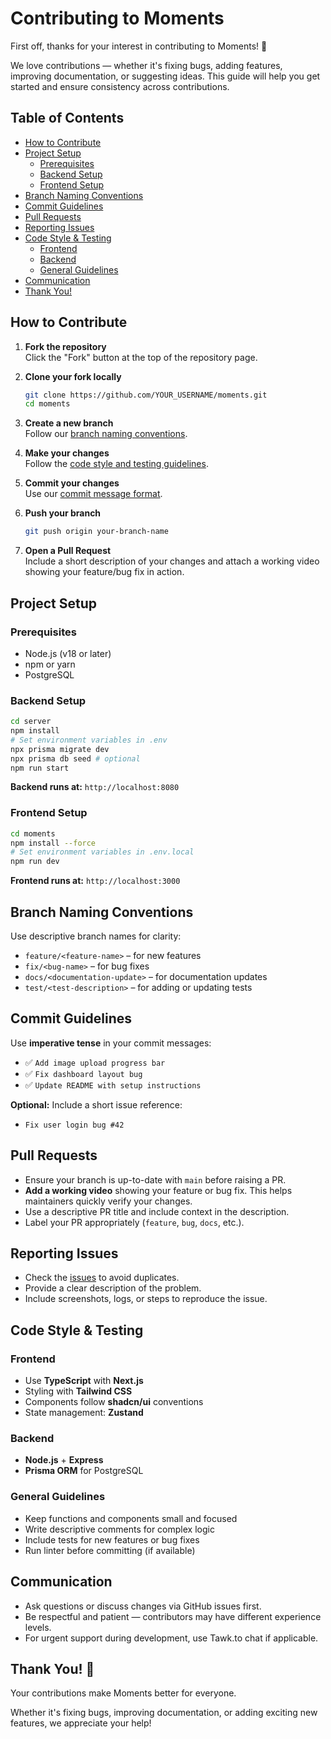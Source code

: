 # Contributing to Moments

First off, thanks for your interest in contributing to Moments! 🎉

We love contributions — whether it's fixing bugs, adding features, improving documentation, or suggesting ideas. This guide will help you get started and ensure consistency across contributions.

## Table of Contents

- [How to Contribute](#how-to-contribute)
- [Project Setup](#project-setup)
  - [Prerequisites](#prerequisites)
  - [Backend Setup](#backend-setup)
  - [Frontend Setup](#frontend-setup)
- [Branch Naming Conventions](#branch-naming-conventions)
- [Commit Guidelines](#commit-guidelines)
- [Pull Requests](#pull-requests)
- [Reporting Issues](#reporting-issues)
- [Code Style & Testing](#code-style--testing)
  - [Frontend](#frontend)
  - [Backend](#backend)
  - [General Guidelines](#general-guidelines)
- [Communication](#communication)
- [Thank You!](#thank-you)

## How to Contribute

1. **Fork the repository**  
   Click the "Fork" button at the top of the repository page.

2. **Clone your fork locally**
   ```bash
   git clone https://github.com/YOUR_USERNAME/moments.git
   cd moments
   ```

3. **Create a new branch**  
   Follow our [branch naming conventions](#branch-naming-conventions).

4. **Make your changes**  
   Follow the [code style and testing guidelines](#code-style--testing).

5. **Commit your changes**  
   Use our [commit message format](#commit-guidelines).

6. **Push your branch**
   ```bash
   git push origin your-branch-name
   ```

7. **Open a Pull Request**  
   Include a short description of your changes and attach a working video showing your feature/bug fix in action.

## Project Setup

### Prerequisites

- Node.js (v18 or later)
- npm or yarn
- PostgreSQL

### Backend Setup

```bash
cd server
npm install
# Set environment variables in .env
npx prisma migrate dev
npx prisma db seed # optional
npm run start
```

**Backend runs at:** `http://localhost:8080`

### Frontend Setup

```bash
cd moments
npm install --force
# Set environment variables in .env.local
npm run dev
```

**Frontend runs at:** `http://localhost:3000`

## Branch Naming Conventions

Use descriptive branch names for clarity:

- `feature/<feature-name>` – for new features
- `fix/<bug-name>` – for bug fixes
- `docs/<documentation-update>` – for documentation updates
- `test/<test-description>` – for adding or updating tests

## Commit Guidelines

Use **imperative tense** in your commit messages:

- ✅ `Add image upload progress bar`
- ✅ `Fix dashboard layout bug`
- ✅ `Update README with setup instructions`

**Optional:** Include a short issue reference:

- `Fix user login bug #42`

## Pull Requests

- Ensure your branch is up-to-date with `main` before raising a PR.
- **Add a working video** showing your feature or bug fix. This helps maintainers quickly verify your changes.
- Use a descriptive PR title and include context in the description.
- Label your PR appropriately (`feature`, `bug`, `docs`, etc.).

## Reporting Issues

- Check the [issues](../../issues) to avoid duplicates.
- Provide a clear description of the problem.
- Include screenshots, logs, or steps to reproduce the issue.

## Code Style & Testing

### Frontend

- Use **TypeScript** with **Next.js**
- Styling with **Tailwind CSS**
- Components follow **shadcn/ui** conventions
- State management: **Zustand**

### Backend

- **Node.js** + **Express**
- **Prisma ORM** for PostgreSQL

### General Guidelines

- Keep functions and components small and focused
- Write descriptive comments for complex logic
- Include tests for new features or bug fixes
- Run linter before committing (if available)

## Communication

- Ask questions or discuss changes via GitHub issues first.
- Be respectful and patient — contributors may have different experience levels.
- For urgent support during development, use Tawk.to chat if applicable.

## Thank You! 🎉

Your contributions make Moments better for everyone.

Whether it's fixing bugs, improving documentation, or adding exciting new features, we appreciate your help!
